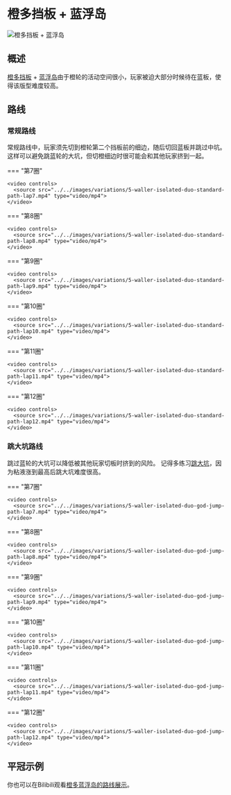 # 橙多挡板 + 蓝浮岛

![橙多挡板 + 蓝浮岛](../images/variations/5-waller-isolated-duo.jpg)

## 概述

[橙多挡板](../rolls/5-waller.zh.md) + [蓝浮岛](../rolls/isolated-duo.zh.md#蓝轮)由于橙轮的活动空间很小，玩家被迫大部分时候待在蓝板，使得该版型难度较高。

## 路线

### 常规路线

常规路线中，玩家须先切到橙轮第二个挡板前的细边，随后切回蓝板并跳过中坑。这样可以避免跳蓝轮的大坑，但切橙细边时很可能会和其他玩家挤到一起。

=== "第7圈"

    <video controls>
      <source src="../../images/variations/5-waller-isolated-duo-standard-path-lap7.mp4" type="video/mp4">
    </video>

=== "第8圈"

    <video controls>
      <source src="../../images/variations/5-waller-isolated-duo-standard-path-lap8.mp4" type="video/mp4">
    </video>

=== "第9圈"

    <video controls>
      <source src="../../images/variations/5-waller-isolated-duo-standard-path-lap9.mp4" type="video/mp4">
    </video>

=== "第10圈"

    <video controls>
      <source src="../../images/variations/5-waller-isolated-duo-standard-path-lap10.mp4" type="video/mp4">
    </video>

=== "第11圈"

    <video controls>
      <source src="../../images/variations/5-waller-isolated-duo-standard-path-lap11.mp4" type="video/mp4">
    </video>

=== "第12圈"

    <video controls>
      <source src="../../images/variations/5-waller-isolated-duo-standard-path-lap12.mp4" type="video/mp4">
    </video>

### 跳大坑路线

跳过蓝轮的大坑可以降低被其他玩家切板时挤到的风险。 记得多练习[跳大坑](../advanced/isolated-duo-god-jumps.zh.md)，因为粘液涨到最高后跳大坑难度很高。

=== "第7圈"

    <video controls>
      <source src="../../images/variations/5-waller-isolated-duo-god-jump-path-lap7.mp4" type="video/mp4">
    </video>

=== "第8圈"

    <video controls>
      <source src="../../images/variations/5-waller-isolated-duo-god-jump-path-lap8.mp4" type="video/mp4">
    </video>

=== "第9圈"

    <video controls>
      <source src="../../images/variations/5-waller-isolated-duo-god-jump-path-lap9.mp4" type="video/mp4">
    </video>

=== "第10圈"

    <video controls>
      <source src="../../images/variations/5-waller-isolated-duo-god-jump-path-lap10.mp4" type="video/mp4">
    </video>

=== "第11圈"

    <video controls>
      <source src="../../images/variations/5-waller-isolated-duo-god-jump-path-lap11.mp4" type="video/mp4">
    </video>

=== "第12圈"

    <video controls>
      <source src="../../images/variations/5-waller-isolated-duo-god-jump-path-lap12.mp4" type="video/mp4">
    </video>

## 平冠示例

你也可以在Bilibili观看[橙多蓝浮岛的路线展示](https://www.bilibili.com/video/BV1PB4y1i7fh?p=4)。
